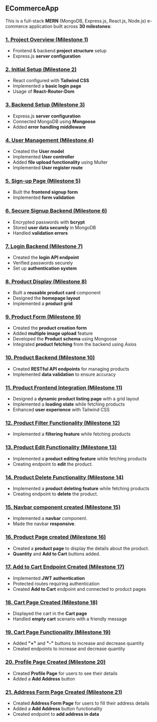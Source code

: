 ## **ECommerceApp**

This is a full-stack **MERN** (MongoDB, Express.js, React.js, Node.js) e-commerce application built across **30 milestones**:

### [**1. Project Overview (Milestone 1)**](https://github.com/Inquisitiveshri34/ECommerceApp/tree/milestone-1)  
- Frontend & backend **project structure** setup
- Express.js **server configuration** 

### [**2. Initial Setup (Milestone 2)**](https://github.com/Inquisitiveshri34/ECommerceApp/tree/milestone-2)  
- React configured with **Tailwind CSS**  
- Implemented a **basic login page**
- Usage of **React-Router-Dom**

### [**3. Backend Setup (Milestone 3)**](https://github.com/Inquisitiveshri34/ECommerceApp/tree/milestone-3)
- Express.js **server configuration**
- Connected MongoDB using **Mongoose**  
- Added **error handling middleware**

### [**4. User Management (Milestone 4)**](https://github.com/Inquisitiveshri34/ECommerceApp/tree/milestone-4)
- Created the **User model**  
- Implemented **User controller**  
- Added **file upload functionality** using Multer
- Implemented **User register route**

### [**5. Sign-up Page (Milestone 5)**](https://github.com/Inquisitiveshri34/ECommerceApp/tree/milestone-5)
- Built the **frontend signup form**  
- Implemented **form validation**  

### [**6. Secure Signup Backend (Milestone 6)**](https://github.com/Inquisitiveshri34/ECommerceApp/tree/milestone-6)
- Encrypted passwords with **bcrypt**  
- Stored **user data securely** in MongoDB  
- Handled **validation errors**

### [**7. Login Backend (Milestone 7)**](https://github.com/Inquisitiveshri34/ECommerceApp/tree/milestone-7)  
- Created the **login API endpoint**  
- Verified passwords securely  
- Set up **authentication system**

### [**8. Product Display (Milestone 8)**](https://github.com/Inquisitiveshri34/ECommerceApp/tree/milestone-8)   
- Built a **reusable product card** component  
- Designed the **homepage layout**  
- Implemented a **product grid**

### [**9. Product Form (Milestone 9)**](https://github.com/Inquisitiveshri34/ECommerceApp/tree/milestone-9)   
- Created the **product creation form**  
- Added **multiple image upload** feature  
- Developed the **Product schema** using Mongoose  
- Integrated **product fetching** from the backend using Axios  

### [**10. Product Backend (Milestone 10)**](https://github.com/Inquisitiveshri34/ECommerceApp/tree/milestone-10)     
- Created **RESTful API endpoints** for managing products  
- Implemented **data validation** to ensure accuracy  

### [**11. Product Frontend Integration (Milestone 11)**](https://github.com/Inquisitiveshri34/ECommerceApp/tree/milestone-11)       
- Designed a **dynamic product listing page** with a grid layout  
- Implemented a **loading state** while fetching products  
- Enhanced **user experience** with Tailwind CSS  

### [**12. Product Filter Functionality (Milestone 12)**](https://github.com/Inquisitiveshri34/ECommerceApp/tree/milestone-12)       
- Implemented a **filtering feature** while fetching products    

### [**13. Product Edit Functionality (Milestone 13)**](https://github.com/Inquisitiveshri34/ECommerceApp/tree/milestone-13)       
- Implemented a **product editing feature** while fetching products 
- Creating endpoint to **edit** the product.

### [**14. Product Delete Functionality (Milestone 14)**](https://github.com/Inquisitiveshri34/ECommerceApp/tree/milestone-14)       
- Implemented a **product deleting feature** while fetching products 
- Creating endpoint to **delete** the product.

### [**15. Navbar component created (Milestone 15)**](https://github.com/Inquisitiveshri34/ECommerceApp/tree/milestone-15)       
- Implemented a **navbar** component. 
- Made the navbar **responsive**.

### [**16. Product Page created (Milestone 16)**](https://github.com/Inquisitiveshri34/ECommerceApp/tree/milestone-16)       
- Created a **product page** to display the details about the product.
- **Quantity** and **Add to Cart** buttons added.

### [**17. Add to Cart Endpoint Created (Milestone 17)**](https://github.com/Inquisitiveshri34/ECommerceApp/tree/milestone-17)
- Implemented **JWT authentication** 
- Protected routes requiring authentication
- Created **Add to Cart** endpoint and connected to product pages

### [**18. Cart Page Created (Milestone 18)**](https://github.com/Inquisitiveshri34/ECommerceApp/tree/milestone-18)
- Displayed the cart in the **Cart page** 
- Handled **empty cart** scenario with a friendly message

### [**19. Cart Page Functionality (Milestone 19)**](https://github.com/Inquisitiveshri34/ECommerceApp/tree/milestone-19)
- Added **"+"** and **"-"** buttons to increase and decrease quantity
- Created endpoints to increase and decrease quantity

### [**20. Profile Page Created (Milestone 20)**](https://github.com/Inquisitiveshri34/ECommerceApp/tree/milestone-20)
- Created **Profile Page** for users to see their details
- Added a **Add Address** button

### [**21. Address Form Page Created (Milestone 21)**](https://github.com/Inquisitiveshri34/ECommerceApp/tree/milestone-21)
- Created **Address Form Page** for users to fill their address details
- Added a **Add Address** button functionality
- Created endpoint to **add address in data**
